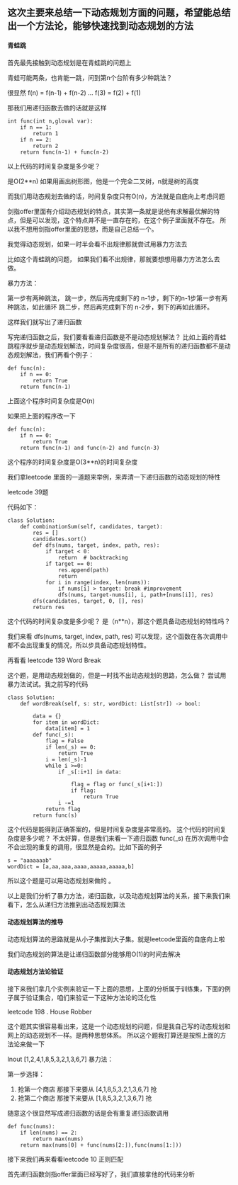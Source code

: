 ## 这次主要来总结一下动态规划方面的问题，希望能总结出一个方法论，能够快速找到动态规划的方法

#### 青蛙跳

首先最先接触到动态规划是在青蛙跳的问题上

青蛙可能两条，也肯能一跳，问到第n个台阶有多少种跳法？ 

很显然
f(n) = f(n-1) + f(n-2)
...
f(3) = f(2) + f(1)

那我们用递归函数去做的话就是这样
```
int func(int n,gloval var):
    if n == 1:
        return 1
    if n == 2:
        return 2
    return func(n-1) + func(n-2)
```
以上代码的时间复杂度是多少呢？ 

是O(2**n) 如果用画出树形图，他是一个完全二叉树，n就是树的高度

而我们用动态规划去做的话，时间复杂度只有O(n)，方法就是自底向上考虑问题

剑指offer里面有介绍动态规划的特点，其实第一条就是说他有求解最优解的特点，但是可以发现，这个特点并不是一直存在的，在这个例子里面就不存在。 所以我不想用剑指offer里面的思想，而是自己总结一个。

我觉得动态规划，如果一时半会看不出规律那就尝试用暴力方法去

比如这个青蛙跳的问题， 如果我们看不出规律，那就要想想用暴力方法怎么去做。

暴力方法：

第一步有两种跳法，
跳一步，然后再完成剩下的 n-1步，剩下的n-1步第一步有两种跳法，如此循环
跳二步，然后再完成剩下的 n-2步，剩下的再如此循环。

这样我们就写出了递归函数

写完递归函数之后，我们要看看递归函数是不是动态规划解法？ 比如上面的青蛙跳程序就步是动态规划解法，时间复杂度很高，但是不是所有的递归函数都不是动态规划解法，我们再看个例子：

```
def func(n):
    if n == 0:
        return True
    return func(n-1)
```
上面这个程序时间复杂度是O(n)

如果把上面的程序改一下

```
def func(n):
    if n == 0:
        return True
    return func(n-1) and func(n-2) and func(n-3)
```

这个程序的时间复杂度是O(3**n)的时间复杂度

我们拿leetcode 里面的一道题来举例，来弄清一下递归函数的动态规划的特性

leetcode 39题

代码如下：

```
class Solution:
    def combinationSum(self, candidates, target):
        res = []
        candidates.sort()
        def dfs(nums, target, index, path, res):
            if target < 0:
                return  # backtracking
            if target == 0:
                res.append(path)
                return 
            for i in range(index, len(nums)):
                if nums[i] > target: break #improvement
                dfs(nums, target-nums[i], i, path+[nums[i]], res)
        dfs(candidates, target, 0, [], res)
        return res
```

这个代码的时间复杂度是多少呢？ 是（n**n），那这个题具备动态规划的特性吗？ 

我们来看  dfs(nums, target, index, path, res) 可以发现，这个函数在各次调用中都不会出现重复的情况，所以步具备动态规划特性。

再看看 leetcode 139 Word Break

这个题，是用动态规划做的，但是一时找不出动态规划的思路，怎么做？ 尝试用暴力法试试。我之前写的代码

```
class Solution:
    def wordBreak(self, s: str, wordDict: List[str]) -> bool:
        
        data = {}
        for item in wordDict:
            data[item] = 1
        def func(_s):
            flag = False
            if len(_s) == 0:
                return True
            i = len(_s)-1
            while i >=0:
                if _s[:i+1] in data:
                    
                    flag = flag or func(_s[i+1:])
                    if flag:
                        return True
                i -=1
            return flag
        return func(s)
```

这个代码是能得到正确答案的，但是时间复杂度是非常高的。 这个代码的时间复杂度是多少呢？ 不太好算，但是我们来看一下递归函数 func(_s) 在历次调用中会不会出现的重复的调用，很显然是会的。比如下面的例子
```
s = "aaaaaaab" 
wordDict = [a,aa,aaa,aaaa,aaaaa,aaaaa,b]
```
所以这个题是可以用动态规划来做的 。

以上是我们分析了暴力方法，递归函数，以及动态规划算法的关系，接下来我们来看下，怎么从递归方法推到出动态规划算法

#### 动态规划算法的推导

动态规划算法的思路就是从小子集推到大子集。就是leetcode里面的自底向上啦

我们动态规划的算法是让递归函数部分能够用O(1)的时间去解决


#### 动态规划方法论验证

接下来我们拿几个实例来验证一下上面的思想，上面的分析属于训练集，下面的例子属于验证集合，咱们来验证一下这种方法论的泛化性


leetcode 198 . House Robber

这个题其实很容易看出来，这是一个动态规划的问题，但是我自己写的动态规划和网上的动态规划不一样。是两种思想体系。 所以这个题我打算还是按照上面的方法论来做一下


Inout [1,2,4,1,8,5,3,2,1,3,6,7] 
暴力法：

第一步选择：
1.  抢第一个商店 那接下来要从 [4,1,8,5,3,2,1,3,6,7] 抢
2.  抢第二个商店 那接下来要从 [1,8,5,3,2,1,3,6,7] 抢

随意这个很显然写成递归函数的话是会有重复递归函数调用

```
def func(nums):
    if len(nums) == 2:
        return max(nums)
    return max(nums[0] + func(nums[2:]),func(nums[1:]))
```

接下来我们再来看看leetcode 10 正则匹配

首先递归函数剑指offer里面已经写好了，我们直接拿他的代码来分析





















